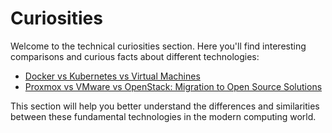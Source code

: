 # Curiosities

Welcome to the technical curiosities section. Here you'll find interesting comparisons and curious facts about different technologies:

- [Docker vs Kubernetes vs Virtual Machines](docker_kubernetes_vm_comparison.md)
- [Proxmox vs VMware vs OpenStack: Migration to Open Source Solutions](proxmox_vmware_openstack_migration.md)

This section will help you better understand the differences and similarities between these fundamental technologies in the modern computing world.
